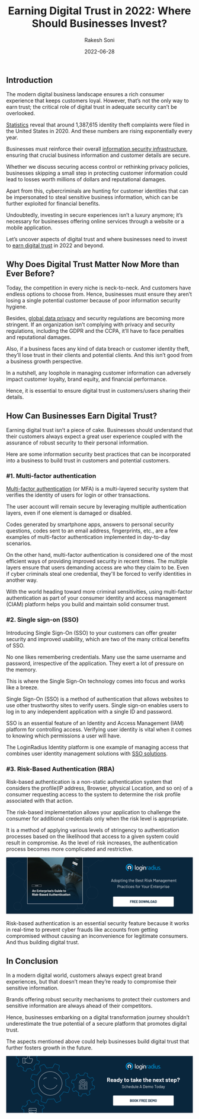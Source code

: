 ﻿---
title: "Earning Digital Trust in 2022: Where Should Businesses Invest?"
date: "2022-06-28"
coverImage: "digital-trust.jpg"
tags: ["digital transformation", "customer trust", "enterprises"]
author: "Rakesh Soni"
description: "Whether securing access control or rethinking privacy policies, businesses skipping a small step in protecting customer information could lead to losses worth millions of dollars and reputational damages since bad actors are already exploring new ways to exploit customer information. Here’s an insightful post that uncovers the aspects of digital trust and where businesses need to invest to earn digital trust in 2022 and beyond."
metatitle: "Where Should Businesses Invest to Earn Digital Trust in 2022"
---

## Introduction

The modern digital business landscape ensures a rich consumer experience that keeps customers loyal. However, that’s not the only way to earn trust; the critical role of digital trust in adequate security can’t be overlooked. 

[Statistics](https://www.statista.com/statistics/587351/indentity-theft-complaints-frequency-in-the-us/) reveal that around 1,387,615 identity theft complaints were filed in the United States in 2020. And these numbers are rising exponentially every year. 

Businesses must reinforce their overall [information security infrastructure](https://www.loginradius.com/blog/identity/strategies-secure-cloud-operations/), ensuring that crucial business information and customer details are secure.

Whether we discuss securing access control or rethinking privacy policies, businesses skipping a small step in protecting customer information could lead to losses worth millions of dollars and reputational damages.

Apart from this, cybercriminals are hunting for customer identities that can be impersonated to steal sensitive business information, which can be further exploited for financial benefits. 

Undoubtedly, investing in secure experiences isn’t a luxury anymore; it’s necessary for businesses offering online services through a website or a mobile application. 

Let’s uncover aspects of digital trust and where businesses need to invest to [earn digital trust](https://www.loginradius.com/blog/identity/loginradius-creates-trusted-digital-experience/) in 2022 and beyond. 


## Why Does Digital Trust Matter Now More than Ever Before? 

Today, the competition in every niche is neck-to-neck. And customers have endless options to choose from. Hence, businesses must ensure they aren’t losing a single potential customer because of poor information security hygiene. 

Besides, [global data privacy](https://www.loginradius.com/blog/identity/data-governance-best-practices/) and security regulations are becoming more stringent. If an organization isn’t complying with privacy and security regulations, including the GDPR and the CCPA, it’ll have to face penalties and reputational damages. 

Also, if a business faces any kind of data breach or customer identity theft, they’ll lose trust in their clients and potential clients. And this isn’t good from a business growth perspective. 

In a nutshell, any loophole in managing customer information can adversely impact customer loyalty, brand equity, and financial performance. 

Hence, it is essential to ensure digital trust in customers/users sharing their details. 


## How Can Businesses Earn Digital Trust? 

Earning digital trust isn’t a piece of cake. Businesses should understand that their customers always expect a great user experience coupled with the assurance of robust security to their personal information. 

Here are some information security best practices that can be incorporated into a business to build trust in customers and potential customers. 


### #1. Multi-factor authentication 

[Multi-factor authentication](https://www.loginradius.com/blog/identity/benefits-of-mfa/) (or MFA)  is a multi-layered security system that verifies the identity of users for login or other transactions.

The user account will remain secure by leveraging multiple authentication layers, even if one element is damaged or disabled. 

Codes generated by smartphone apps, answers to personal security questions, codes sent to an email address, fingerprints, etc., are a few examples of multi-factor authentication implemented in day-to-day scenarios.

On the other hand, multi-factor authentication is considered one of the most efficient ways of providing improved security in recent times. The multiple layers ensure that users demanding access are who they claim to be. Even if cyber criminals steal one credential, they'll be forced to verify identities in another way. 

With the world heading toward more criminal sensitivities, using multi-factor authentication as part of your consumer identity and access management (CIAM) platform helps you build and maintain solid consumer trust.


### #2. Single sign-on (SSO)

Introducing Single Sign-On (SSO) to your customers can offer greater security and improved usability, which are two of the many critical benefits of SSO.

No one likes remembering credentials. Many use the same username and password, irrespective of the application. They exert a lot of pressure on the memory.

This is where the Single Sign-On technology comes into focus and works like a breeze. 

Single Sign-On (SSO)  is a method of authentication that allows websites to use other trustworthy sites to verify users. Single sign-on enables users to log in to any independent application with a single ID and password.

SSO is an essential feature of an Identity and Access Management (IAM) platform for controlling access. Verifying user identity is vital when it comes to knowing which permissions a user will have. 

The LoginRadius Identity platform is one example of managing access that combines user identity management solutions with [SSO solutions](https://www.loginradius.com/blog/identity/best-sso-providers-loginradius/).


### #3. Risk-Based Authentication (RBA)

Risk-based authentication is a non-static authentication system that considers the profile(IP address, Browser, physical Location, and so on) of a consumer requesting access to the system to determine the risk profile associated with that action. 

The risk-based implementation allows your application to challenge the consumer for additional credentials only when the risk level is appropriate.

It is a method of applying various levels of stringency to authentication processes based on the likelihood that access to a given system could result in compromise. As the level of risk increases, the authentication process becomes more complicated and restrictive.

[![GD-to-RBA](GD-to-RBA.png)](https://www.loginradius.com/resource/an-enterprises-guide-to-risk-based-authentication/)

Risk-based authentication is an essential security feature because it works in real-time to prevent cyber frauds like accounts from getting compromised without causing an inconvenience for legitimate consumers. And thus building digital trust. 


## In Conclusion 

In a modern digital world, customers always expect great brand experiences, but that doesn’t mean they’re ready to compromise their sensitive information. 

Brands offering robust security mechanisms to protect their customers and sensitive information are always ahead of their competitors. 

Hence, businesses embarking on a digital transformation journey shouldn’t underestimate the true potential of a secure platform that promotes digital trust. 

The aspects mentioned above could help businesses build digital trust that further fosters growth in the future. 

[![book-a-demo-Consultation](../../assets/book-a-demo-loginradius.png)](https://www.loginradius.com/contact-us?utm_source=blog&utm_medium=web&utm_campaign=digital-trust-business-invest-2022)


